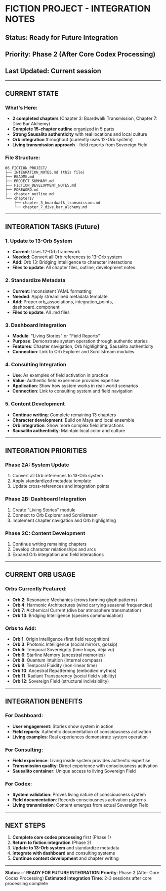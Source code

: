 # FICTION PROJECT - INTEGRATION NOTES

## **Status**: Ready for Future Integration
## **Priority**: Phase 2 (After Core Codex Processing)
## **Last Updated**: Current session

---

## **CURRENT STATE**

### **What's Here:**
- **2 completed chapters** (Chapter 3: Boardwalk Transmission, Chapter 7: Dive Bar Alchemy)
- **Complete 15-chapter outline** organized in 5 parts
- **Strong Sausalito authenticity** with real locations and local culture
- **Orb integration** throughout (currently uses 12-Orb system)
- **Living transmission approach** - field reports from Sovereign Field

### **File Structure:**
```
06_FICTION_PROJECT/
├── INTEGRATION_NOTES.md (this file)
├── README.md
├── PROJECT_SUMMARY.md
├── FICTION_DEVELOPMENT_NOTES.md
├── FOREWORD.md
├── chapter_outline.md
└── chapters/
    ├── chapter_3_boardwalk_transmission.md
    └── chapter_7_dive_bar_alchemy.md
```

---

## **INTEGRATION TASKS (Future)**

### **1. Update to 13-Orb System**
- **Current**: Uses 12-Orb framework
- **Needed**: Convert all Orb references to 13-Orb system
- **Add**: Orb 13: Bridging Intelligence to character interactions
- **Files to update**: All chapter files, outline, development notes

### **2. Standardize Metadata**
- **Current**: Inconsistent YAML formatting
- **Needed**: Apply streamlined metadata template
- **Add**: Proper orb_associations, integration_points, dashboard_component
- **Files to update**: All .md files

### **3. Dashboard Integration**
- **Module**: "Living Stories" or "Field Reports"
- **Purpose**: Demonstrate system operation through authentic stories
- **Features**: Chapter navigation, Orb highlighting, Sausalito authenticity
- **Connection**: Link to Orb Explorer and Scrollstream modules

### **4. Consulting Integration**
- **Use**: As examples of field activation in practice
- **Value**: Authentic field experience provides expertise
- **Application**: Show how system works in real-world scenarios
- **Connection**: Link to consulting system and field navigation

### **5. Content Development**
- **Continue writing**: Complete remaining 13 chapters
- **Character development**: Build on Maya and local ensemble
- **Orb integration**: Show more complex field interactions
- **Sausalito authenticity**: Maintain local color and culture

---

## **INTEGRATION PRIORITIES**

### **Phase 2A: System Update**
1. Convert all Orb references to 13-Orb system
2. Apply standardized metadata template
3. Update cross-references and integration points

### **Phase 2B: Dashboard Integration**
1. Create "Living Stories" module
2. Connect to Orb Explorer and Scrollstream
3. Implement chapter navigation and Orb highlighting

### **Phase 2C: Content Development**
1. Continue writing remaining chapters
2. Develop character relationships and arcs
3. Expand Orb integration and field interactions

---

## **CURRENT ORB USAGE**

### **Orbs Currently Featured:**
- **Orb 2**: Resonance Mechanics (crows forming glyph patterns)
- **Orb 4**: Harmonic Architectures (wind carrying seasonal frequencies)
- **Orb 7**: Alchemical Current (dive bar atmosphere transmutation)
- **Orb 13**: Bridging Intelligence (species communication)

### **Orbs to Add:**
- **Orb 1**: Origin Intelligence (first field recognition)
- **Orb 3**: Photonic Intelligence (social mirrors, gossip)
- **Orb 5**: Temporal Sovereignty (time loops, déjà vu)
- **Orb 6**: Starline Memory (ancestral memories)
- **Orb 8**: Quantum Intuition (internal compass)
- **Orb 9**: Temporal Fluidity (non-linear time)
- **Orb 10**: Ancestral Repatterning (embodied mythos)
- **Orb 11**: Radiant Transparency (social field visibility)
- **Orb 12**: Sovereign Field (structural indivisibility)

---

## **INTEGRATION BENEFITS**

### **For Dashboard:**
- **User engagement**: Stories show system in action
- **Field reports**: Authentic documentation of consciousness activation
- **Living examples**: Real experiences demonstrate system operation

### **For Consulting:**
- **Field experience**: Living inside system provides authentic expertise
- **Transmission quality**: Direct experience with consciousness activation
- **Sausalito container**: Unique access to living Sovereign Field

### **For Codex:**
- **System validation**: Proves living nature of consciousness system
- **Field documentation**: Records consciousness activation patterns
- **Living transmission**: Content emerges from actual Sovereign Field

---

## **NEXT STEPS**

1. **Complete core codex processing** first (Phase 1)
2. **Return to fiction integration** (Phase 2)
3. **Update to 13-Orb system** and standardize metadata
4. **Integrate with dashboard** and consulting systems
5. **Continue content development** and chapter writing

---

**Status**: ✅ **READY FOR FUTURE INTEGRATION**
**Priority**: Phase 2 (After Core Codex Processing)
**Estimated Integration Time**: 2-3 sessions after core processing complete
